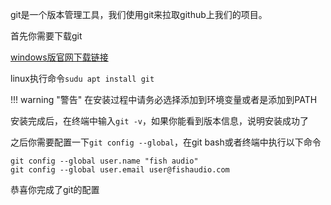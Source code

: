 git是一个版本管理工具，我们使用git来拉取github上我们的项目。

首先你需要下载git

[windows版官网下载链接](https://gitforwindows.org/)

linux执行命令`sudu apt install git`

!!! warning "警告"
    在安装过程中请务必选择添加到环境变量或者是添加到PATH

安装完成后，在终端中输入`git -v`，如果你能看到版本信息，说明安装成功了

之后你需要配置一下`git config --global`，在git bash或者终端中执行以下命令
```
git config --global user.name "fish audio"
git config --global user.email user@fishaudio.com
```

恭喜你完成了git的配置